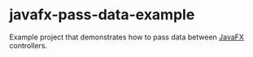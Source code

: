 javafx-pass-data-example
========================

Example project that demonstrates how to pass data between [JavaFX](https://openjfx.io/) controllers.
